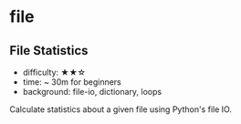 # file

## File Statistics

- difficulty: ★★☆
- time: ~ 30m for beginners
- background: file-io, dictionary, loops

Calculate statistics about a given file using Python's file IO.

